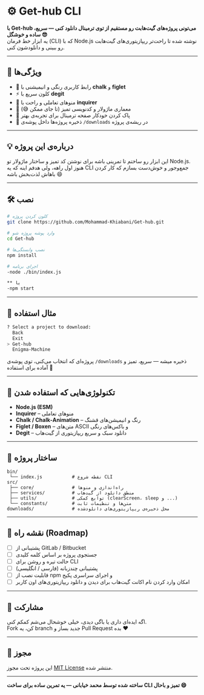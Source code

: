 # ⚙️ Get-hub CLI

**با Get-hub می‌تونی پروژه‌های گیت‌هابت رو مستقیم از توی ترمینال دانلود کنی — سریع، ساده و خوشگل 😎**  
یه ابزار خط فرمان (CLI) که با Node.js نوشته شده تا راحت‌تر ریپازیتوری‌های گیت‌هابت رو ببینی و دانلودشون کنی.

---

## 🚀 ویژگی‌ها
- 🎨 رابط کاربری رنگی و انیمیشنی با **chalk** و **figlet**
- ⚡ کلون سریع با **degit**
- 🧭 منوهای تعاملی و راحت با **inquirer**
- 🧱 معماری ماژولار و کدنویسی تمیز (تا جای ممکن 😅)
- 🧹 پاک کردن خودکار صفحه ترمینال برای تجربه‌ی بهتر
- 💾 ذخیره پروژه‌ها داخل پوشه‌ی `/downloads` در ریشه‌ی پروژه

---

## 💡 درباره‌ی این پروژه
این ابزار رو ساختم تا تمرینی باشه برای نوشتن کد تمیز و ساختار ماژولار تو Node.js.  
هنوز اول راهه، ولی هدفم اینه که یه CLI جمع‌وجور و خوش‌دست بسازم که کار کردن باهاش لذت‌بخش باشه 😄

---

## 🛠️ نصب

```bash
# کلون کردن پروژه
git clone https://github.com/Mohammad-Khiabani/Get-hub.git

# وارد پوشه پروژه شو
cd Get-hub

# نصب وابستگی‌ها
npm install

# اجرای برنامه
-node ./bin/index.js

** یا
-npm start
```

---

## 🧩 مثال استفاده

```bash
? Select a project to download:
  Back
  Exit
> Get-hub
  Enigma-Machine
```

پروژه‌ای که انتخاب می‌کنی، توی پوشه‌ی `/downloads` ذخیره میشه — سریع، تمیز و آماده برای استفاده 🚀

---

## 🧠 تکنولوژی‌هایی که استفاده شدن
- **Node.js (ESM)**  
- **Inquirer** – منوهای تعاملی  
- **Chalk / Chalk‑Animation** – رنگ و انیمیشن‌های قشنگ  
- **Figlet / Boxen** – متن‌های ASCII و باکس‌های رنگی  
- **Degit** – دانلود سبک و سریع ریپازیتوری از گیت‌هاب  

---

## 🧱 ساختار پروژه

```
bin/
 └── index.js           # نقطه شروع CLI
src/
 ├── core/              # راه‌اندازی و منوها
 ├── services/          # منطق دانلود از گیت‌هاب
 ├── utils/             # توابع کمکی (clearScreen، sleep و ...)
 └── constants/         # متن‌ها و تنظیمات ثابت
downloads/              # محل ذخیره‌ی ریپازیتوری‌های دانلودشده
```

---

## 🔮 نقشه راه (Roadmap)
- [ ] پشتیبانی از GitLab / Bitbucket  
- [ ] جستجوی پروژه بر اساس کلمه کلیدی  
- [ ] حالت تیره و روشن برای CLI  
- [ ] پشتیبانی چندزبانه (فارسی / انگلیسی)  
- [ ] قابلیت نصب از npm و اجرای سراسری پکیج  
- [ ] امکان وارد کردن نام اکانت گیت‌هاب برای دیدن و دانلود ریپازیتوری‌های اون کاربر  

---

## 🤝 مشارکت
اگه ایده‌ای داری یا باگی دیدی، خیلی خوشحال می‌شم کمکم کنی.  
Fork کن، یه branch جدید بساز و Pull Request بده ❤️

---

## 📜 مجوز
این پروژه تحت مجوز [MIT License](./LICENSE) منتشر شده.

---

**ساخته شده توسط محمد خیابانی — یه تمرین ساده برای ساخت CLI تمیز و باحال 😄**
